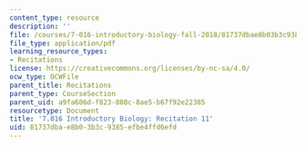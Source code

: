 ```yaml
---
content_type: resource
description: ''
file: /courses/7-016-introductory-biology-fall-2018/81737dbae8b03b3c9385efbe4ffd6efd_MIT7_016F18rec11.pdf
file_type: application/pdf
learning_resource_types:
- Recitations
license: https://creativecommons.org/licenses/by-nc-sa/4.0/
ocw_type: OCWFile
parent_title: Recitations
parent_type: CourseSection
parent_uid: a9fa686d-f823-808c-8ae5-b67f92e22385
resourcetype: Document
title: '7.016 Introductory Biology: Recitation 11'
uid: 81737dba-e8b0-3b3c-9385-efbe4ffd6efd
---
```

